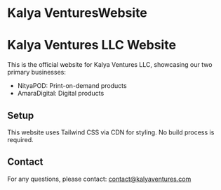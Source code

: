 # Kalya VenturesWebsite
# Kalya Ventures LLC Website

This is the official website for Kalya Ventures LLC, showcasing our two primary businesses:
- NityaPOD: Print-on-demand products
- AmaraDigital: Digital products

## Setup

This website uses Tailwind CSS via CDN for styling. No build process is required.

## Contact

For any questions, please contact: contact@kalyaventures.com
